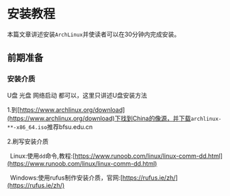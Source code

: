 # 安装教程

本篇文章讲述安装<code>ArchLinux</code>并使读者可以在30分钟内完成安装。

## 前期准备

### 安装介质

U盘 光盘 网络启动 都可以，这里只讲述U盘安装方法

1.到[https://www.archlinux.org/download](https://www.archlinux.org/download)下找到China的像源，并下载<code>archlinux-**-x86_64.iso</code>推荐bfsu.edu.cn

2.刷写安装介质

&ensp;Linux:使用<code>dd</code>命令,教程:[https://www.runoob.com/linux/linux-comm-dd.html](https://www.runoob.com/linux/linux-comm-dd.html)

&ensp;Windows:使用rufus制作安装介质，官网:[https://rufus.ie/zh/](https://rufus.ie/zh/)

